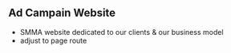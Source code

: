 ## Ad Campain Website

- SMMA website dedicated to our clients & our business model
- adjust to page route
